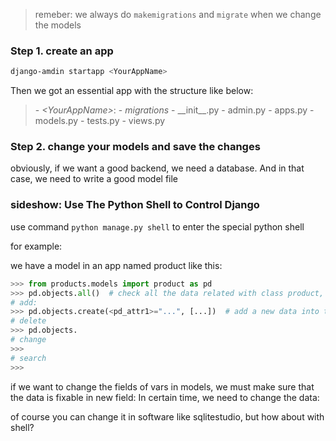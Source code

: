 > remeber: we always do `makemigrations` and `migrate` when we change the models

### 



### Step 1. create an app

```powershell
django-amdin startapp <YourAppName>
```

Then we got an essential app with the structure like below:

> \- *\<YourAppName\>*:
>   \- *migrations*
>   \- \_\_init\_\_.py
>   \- admin.py
>   \- apps.py
>   \- models.py
>   \- tests.py
>   \- views.py



### Step 2. change your models and save the changes

obviously, if we want a good backend, we need a database. And in that case, we need to write a good model file







### 



### sideshow: Use The Python Shell to Control Django

use command `python manage.py shell` to enter the special python shell

for example: 

we have a model in an app named product like this:

```python
>>> from products.models import product as pd
>>> pd.objects.all()  # check all the data related with class product, using the method __str__
# add:
>>> pd.objects.create(<pd_attr1>="...", [...])  # add a new data into the table
# delete
>>> pd.objects.
# change
>>>
# search
>>>
```



if we want to change the fields of vars in models, we must make sure that the data is fixable in new field:
In certain time, we need to change the data:

of course you can change it in software like sqlitestudio, but how about with shell?

